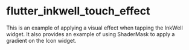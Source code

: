 # flutter_inkwell_touch_effect

This is an example of applying a visual effect when tapping the InkWell widget. It also provides an example of using ShaderMask to apply a gradient on the Icon widget.